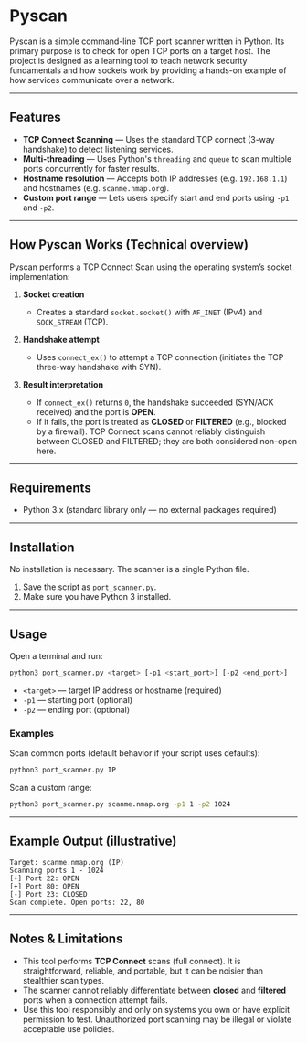 # Pyscan

Pyscan is a simple command-line TCP port scanner written in Python. Its primary purpose is to check for open TCP ports on a target host. The project is designed as a learning tool to teach network security fundamentals and how sockets work by providing a hands-on example of how services communicate over a network.

---

## Features

* **TCP Connect Scanning** — Uses the standard TCP connect (3-way handshake) to detect listening services.
* **Multi-threading** — Uses Python's `threading` and `queue` to scan multiple ports concurrently for faster results.
* **Hostname resolution** — Accepts both IP addresses (e.g. `192.168.1.1`) and hostnames (e.g. `scanme.nmap.org`).
* **Custom port range** — Lets users specify start and end ports using `-p1` and `-p2`.

---

## How Pyscan Works (Technical overview)

Pyscan performs a TCP Connect Scan using the operating system’s socket implementation:

1. **Socket creation**

   * Creates a standard `socket.socket()` with `AF_INET` (IPv4) and `SOCK_STREAM` (TCP).

2. **Handshake attempt**

   * Uses `connect_ex()` to attempt a TCP connection (initiates the TCP three-way handshake with SYN).

3. **Result interpretation**

   * If `connect_ex()` returns `0`, the handshake succeeded (SYN/ACK received) and the port is **OPEN**.
   * If it fails, the port is treated as **CLOSED** or **FILTERED** (e.g., blocked by a firewall). TCP Connect scans cannot reliably distinguish between CLOSED and FILTERED; they are both considered non-open here.

---

## Requirements

* Python 3.x (standard library only — no external packages required)

---

## Installation

No installation is necessary. The scanner is a single Python file.

1. Save the script as `port_scanner.py`.
2. Make sure you have Python 3 installed.

---

## Usage

Open a terminal and run:

```bash
python3 port_scanner.py <target> [-p1 <start_port>] [-p2 <end_port>]
```

* `<target>` — target IP address or hostname (required)
* `-p1` — starting port (optional)
* `-p2` — ending port (optional)

### Examples

Scan common ports (default behavior if your script uses defaults):

```bash
python3 port_scanner.py IP
```

Scan a custom range:

```bash
python3 port_scanner.py scanme.nmap.org -p1 1 -p2 1024
```

---

## Example Output (illustrative)

```
Target: scanme.nmap.org (IP)
Scanning ports 1 - 1024
[+] Port 22: OPEN
[+] Port 80: OPEN
[-] Port 23: CLOSED
Scan complete. Open ports: 22, 80
```

---

## Notes & Limitations

* This tool performs **TCP Connect** scans (full connect). It is straightforward, reliable, and portable, but it can be noisier than stealthier scan types.
* The scanner cannot reliably differentiate between **closed** and **filtered** ports when a connection attempt fails.
* Use this tool responsibly and only on systems you own or have explicit permission to test. Unauthorized port scanning may be illegal or violate acceptable use policies.

